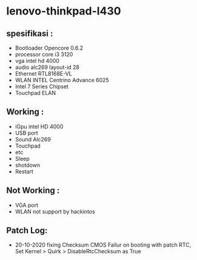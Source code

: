 # lenovo-thinkpad-l430

## spesifikasi :
- Bootloader Opencore 0.6.2
- processor core i3 3120
- vga intel hd 4000
- audio alc269 layout-id 28
- Ethernet RTL8168E-VL
- WLAN INTEL Centrino Advance 6025
- Intel 7 Series Chipset
- Touchpad ELAN

## Working :
- iGpu intel HD 4000
- USB port
- Sound Alc269
- Touchpad
- etc
- Sleep
- shotdown
- Restart
## Not Working :
- VGA port
- WLAN not support by hackintos

## Patch Log:
- 20-10-2020 fixing Checksum CMOS Failur on booting with patch RTC, Set Kernel > Quirk > DisableRtcChecksum as True



